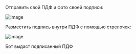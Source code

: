 Отправить свой ПДФ и фото своей подписи:

![image](https://github.com/Labracadabr/pdf_bot/assets/124514026/850dd82e-e65a-495a-9ae2-7faeea628fbb)

Разместить подпись внутри ПДФ с помощью стрелочек:

![image](https://github.com/Labracadabr/pdf_bot/assets/124514026/21461d04-d7a5-4632-b902-e2e885e031c7)

Бот выдаст подписанный ПДФ
